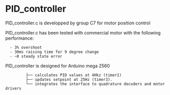 # PID_controller

PID_controller.c is developped by group C7 for motor position control  

PID_controller.c has been tested with commercial motor with the following performance:

      - 3% overshoot
      - 30ms raising time for 9 degree change
      - ~0 steady state error
 
PID_controller is designed for Arduino mega 2560

             ├── calculates PID values at 4Hkz (timer1)
             ├── updates setpoint at 25Hz (timer3).
             └── integrates the interface to quadrature decoders and motor drivers
